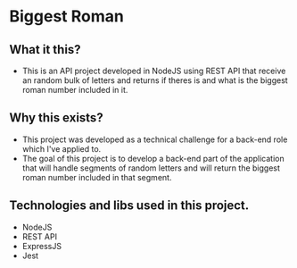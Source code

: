 # Biggest Roman

## What it this?
- This is an API project developed in NodeJS using REST API that receive an random bulk of letters and returns if theres is and what is the biggest roman number included in it.

## Why this exists?
- This project was developed as a technical challenge for a back-end role which I've applied to.
- The goal of this project is to develop a back-end part of the application that will handle segments of random letters and will return the biggest roman number included in that segment.

## Technologies and libs used in this project.
- NodeJS
- REST API
- ExpressJS
- Jest
